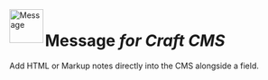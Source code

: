 <img src="http://i.imgur.com/ZPhkmia.png" alt="Message" align="left" height="60" />

# Message *for Craft CMS*

Add HTML or Markup notes directly into the CMS alongside a field.

